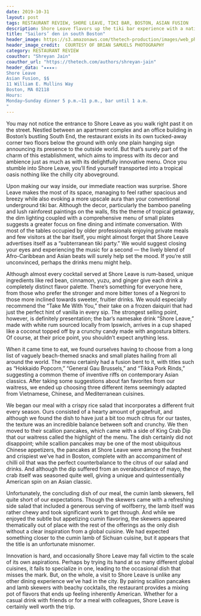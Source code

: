 ```yaml
---
date: 2019-10-31
layout: post
tags: RESTAURANT REVIEW, SHORE LEAVE, TIKI BAR, BOSTON, ASIAN FUSION
description: Shore Leave flavors up the tiki bar experience with a native Boston twist
title: "Sailors’ den in south Boston"
header_image: https://s3.amazonaws.com/thetech-production/images/web_photos/web/9176_SHORE_LEAVE_CREDIT_BRIAN_SAMUELS_PHOTOGRAPHY_29NOV2018-_27_copy_-_Lior_Hirschfeld.jpg?1570581478
header_image_credit:  COURTESY OF BRIAN SAMUELS PHOTOGRAPHY
category: RESTAURANT REVIEW
coauthor: "Shreyan Jain"
coauthor_url: "https://thetech.com/authors/shreyan-jain"
header_data: "★★★★✩
Shore Leave
Asian Fusion, $$
11 William E. Mullins Way
Boston, MA 02118
Hours:
Monday–Sunday dinner 5 p.m.–11 p.m., bar until 1 a.m.
"
---
```

You may not notice the entrance to Shore Leave as you walk right past it on the street. Nestled between an apartment complex and an office building in Boston’s bustling South End, the restaurant exists in its own tucked-away corner<!--break--> two floors below the ground with only one plain hanging sign announcing its presence to the outside world. But that’s surely part of the charm of this establishment, which aims to impress with its decor and ambience just as much as with its delightfully innovative menu. Once you stumble into Shore Leave, you’ll find yourself transported into a tropical oasis nothing like the chilly city aboveground.

Upon making our way inside, our immediate reaction was surprise. Shore Leave makes the most of its space, managing to feel rather spacious and breezy while also evoking a more upscale aura than your conventional underground tiki bar. Although the decor, particularly the bamboo paneling and lush rainforest paintings on the walls, fits the theme of tropical getaway, the dim lighting coupled with a comprehensive menu of small plates suggests a greater focus on fine dining and intimate conversation. With most of the tables occupied by older professionals enjoying private meals and few visitors at the bar itself, you might almost forget that Shore Leave advertises itself as a “subterranean tiki party.” We would suggest closing your eyes and experiencing the music for a second — the lively blend of Afro-Caribbean and Asian beats will surely help set the mood. If you’re still unconvinced, perhaps the drinks menu might help.

Although almost every cocktail served at Shore Leave is rum-based, unique ingredients like red bean, cinnamon, yuzu, and ginger give each drink a completely distinct flavor palette. There’s something for everyone here, from those who prefer the stronger and more bitter tones of a Negroni to those more inclined towards sweeter, fruitier drinks. We would especially recommend the “Take Me With You,” their take on a frozen daiquiri that had just the perfect hint of vanilla in every sip. The strongest selling point, however, is definitely presentation; the bar’s namesake drink “Shore Leave,” made with white rum sourced locally from Ipswich, arrives in a cup shaped like a coconut topped off by a crunchy candy made with angostura bitters. Of course, at their price point, you shouldn’t expect anything less.

When it came time to eat, we found ourselves having to choose from a long list of vaguely beach-themed snacks and small plates hailing from all around the world. The menu certainly had a fusion bent to it, with titles such as “Hokkaido Popcorn,” “General Gau Brussels,” and “Tikka Pork Rinds,” suggesting a common theme of inventive riffs on contemporary Asian classics. After taking some suggestions about fan favorites from our waitress, we ended up choosing three different items seemingly adapted from Vietnamese, Chinese, and Mediterranean cuisines.

We began our meal with a crispy rice salad that incorporates a different fruit every season. Ours consisted of a hearty amount of grapefruit, and although we found the dish to have just a bit too much citrus for our tastes, the texture was an incredible balance between soft and crunchy. We then moved to their scallion pancakes, which came with a side of King Crab Dip that our waitress called the highlight of the menu. The dish certainly did not disappoint; while scallion pancakes may be one of the most ubiquitous Chinese appetizers, the pancakes at Shore Leave were among the freshest and crispiest we’ve had in Boston, complete with an accompaniment of chilli oil that was the perfect counterbalance to the citrus of our salad and drinks. And although the dip suffered from an overabundance of mayo, the crab itself was seasoned quite well, giving a unique and quintessentially American spin on an Asian classic.

Unfortunately, the concluding dish of our meal, the cumin lamb skewers, fell quite short of our expectations. Though the skewers came with a refreshing side salad that included a generous serving of wolfberry, the lamb itself was rather chewy and took significant work to get through. And while we enjoyed the subtle but appetizing cumin flavoring, the skewers appeared thematically out of place with the rest of the offerings as the only dish without a clear inspiration from a global cuisine. We had expected something closer to the cumin lamb of Sichuan cuisine, but it appears that the title is an unfortunate misnomer.

Innovation is hard, and occasionally Shore Leave may fall victim to the scale of its own aspirations. Perhaps by trying its hand at so many different global cuisines, it fails to specialize in one, leading to the occasional dish that misses the mark. But, on the whole, a visit to Shore Leave is unlike any other dining experience we’ve had in the city. By pairing scallion pancakes and lamb skewers with beachy cocktails, the restaurant provides a mixing pot of flavors that ends up feeling inherently American. Whether for a casual drink with friends or for a meal with colleagues, Shore Leave is certainly well worth the trip.